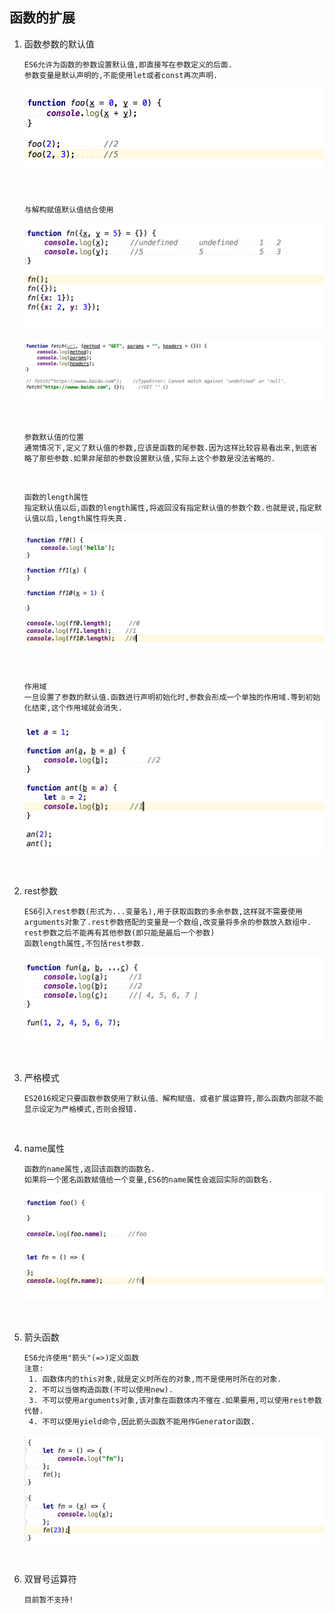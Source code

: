 ## 函数的扩展

1. 函数参数的默认值

   ```
   ES6允许为函数的参数设置默认值,即直接写在参数定义的后面.
   参数变量是默认声明的,不能使用let或者const再次声明.
   ```

   ![图片](https://github.com/qq2575896094/ES6/blob/master/images/函数的扩展/WX20171101-105027@2x.png)

   ​

   ```
   与解构赋值默认值结合使用
   ```

   ![图片](https://github.com/qq2575896094/ES6/blob/master/images/函数的扩展/WX20171101-111153@2x.png)

   ![图片](https://github.com/qq2575896094/ES6/blob/master/images/函数的扩展/WX20171101-111854@2x.png)

   ​

   ```
   参数默认值的位置
   通常情况下,定义了默认值的参数,应该是函数的尾参数.因为这样比较容易看出来,到底省略了那些参数.如果非尾部的参数设置默认值,实际上这个参数是没法省略的.
   ```

   ​

   ```
   函数的length属性
   指定默认值以后,函数的length属性,将返回没有指定默认值的参数个数.也就是说,指定默认值以后,length属性将失真.
   ```

   ![图片](https://github.com/qq2575896094/ES6/blob/master/images/函数的扩展/WX20171101-135525@2x.png)

   ​

   ```
   作用域
   一旦设置了参数的默认值.函数进行声明初始化时,参数会形成一个单独的作用域.等到初始化结束,这个作用域就会消失.
   ```

   ![图片](https://github.com/qq2575896094/ES6/blob/master/images/函数的扩展/WX20171101-141853@2x.png)

   ​

2. rest参数

   ```
   ES6引入rest参数(形式为...变量名),用于获取函数的多余参数,这样就不需要使用arguments对象了.rest参数搭配的变量是一个数组,改变量将多余的参数放入数组中.
   rest参数之后不能再有其他参数(即只能是最后一个参数)
   函数length属性,不包括rest参数.
   ```

   ![图片](https://github.com/qq2575896094/ES6/blob/master/images/函数的扩展/WX20171101-143754@2x.png)

   ​

3. 严格模式

   ```
   ES2016规定只要函数参数使用了默认值、解构赋值、或者扩展运算符,那么函数内部就不能显示设定为严格模式,否则会报错.
   ```

   ​

4. name属性

   ```
   函数的name属性,返回该函数的函数名.
   如果将一个匿名函数赋值给一个变量,ES6的name属性会返回实际的函数名.
   ```

   ![图片](https://github.com/qq2575896094/ES6/blob/master/images/函数的扩展/WX20171101-145654@2x.png)

   ​

5. 箭头函数

   ```
   ES6允许使用"箭头"(=>)定义函数
   注意:
   	1. 函数体内的this对象,就是定义时所在的对象,而不是使用时所在的对象.
   	2. 不可以当做构造函数(不可以使用new).
   	3. 不可以使用arguments对象,该对象在函数体内不催在.如果要用,可以使用rest参数代替.
   	4. 不可以使用yield命令,因此箭头函数不能用作Generator函数.
   ```

   ![图片](https://github.com/qq2575896094/ES6/blob/master/images/函数的扩展/WX20171101-151205@2x.png)

   ​

6. 双冒号运算符

   ```
   目前暂不支持!
   ```

